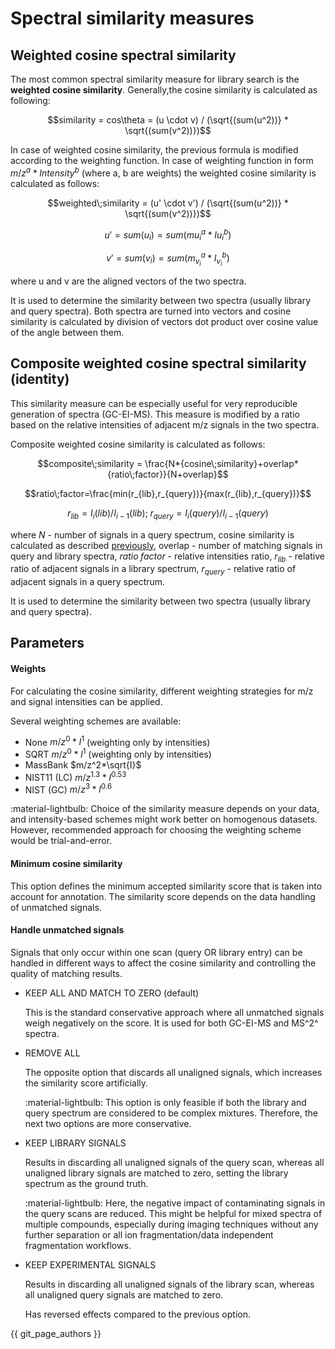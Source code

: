 # **Spectral similarity measures**

## **Weighted cosine spectral similarity**

The most common spectral similarity measure for library search is the **weighted cosine similarity**. Generally,the cosine similarity is calculated as following:

$$similarity = cos\theta = (u \cdot v) / (\sqrt{(sum(u^2))} * \sqrt{(sum(v^2))})$$

In case of weighted cosine similarity, the previous formula is modified according to the weighting function. In case of weighting function in form $m/z^a*{Intensity}^b$ (where a, b are weights) the weighted cosine similarity is calculated as follows:

$$weighted\;similarity = (u' \cdot v') / (\sqrt{(sum(u^2))} * \sqrt{(sum(v^2))})$$

$$u' = sum(u_i) = sum(m{u_i}^a*I{u_i}^b)$$

$$v' = sum(v_i) = sum(m_{v_i}^a*I_{v_i}^b)$$

where u and v are the aligned vectors of the two spectra.

It is used to determine the similarity between two spectra (usually library and query spectra). Both spectra are turned into vectors and cosine similarity is calculated by division of vectors dot product over cosine value of the angle between them.

## **Composite weighted cosine spectral similarity (identity)**

This similarity measure can be especially useful for very reproducible generation of spectra (GC-EI-MS). This measure is modified by a ratio based on the relative intensities of adjacent m/z signals in the two spectra.

Composite weighted cosine similarity is calculated as follows:

$$composite\;similarity = \frac{N*{cosine\;similarity}+overlap*{ratio\;factor}}{N+overlap}$$

$$ratio\;factor=\frac{min(r_{lib},r_{query})}{max(r_{lib},r_{query})}$$

$$r_{lib}=I_i(lib)/I_{i-1}(lib);\;r_{query}=I_i(query)/I_{i-1}(query)$$

where $N$ - number of signals in a query spectrum, cosine similarity is calculated as described [previously](#weighted-cosine-spectral-similarity), overlap - number of matching signals in query and library spectra, $ratio\;factor$ - relative intensities ratio, $r_{lib}$ - relative ratio of adjacent signals in a library spectrum, $r_{query}$ - relative ratio of adjacent signals in a query spectrum.

[//]: # (TODO So is it abundance or intensities)

It is used to determine the similarity between two spectra (usually library and query spectra).

## **Parameters**

#### **Weights**

For calculating the cosine similarity, different weighting strategies for  m/z and signal intensities can be applied.

[//]: # (Weights are applied to m/z and intensity as follows $m/z^a*{Intensity}^b$.)

Several weighting schemes are available:

- None $m/z^0*I^1$ (weighting only by intensities)
- SQRT $m/z^0*I^1$ (weighting only by intensities)
- MassBank $m/z^2*\sqrt{I}$
- NIST11 (LC) $m/z^{1.3}*I^{0.53}$
- NIST (GC) $m/z^3*I^{0.6}$

:material-lightbulb: Choice of the similarity measure depends on your data, and intensity-based schemes might work better on homogenous datasets. However, recommended approach for choosing the weighting scheme would be trial-and-error.

#### **Minimum cosine similarity**

This option defines the minimum accepted similarity  score that is taken into account for annotation. The similarity score depends on the data handling of unmatched signals.

#### **Handle unmatched signals**

Signals that only occur within one scan (query OR library entry) can be handled in different ways to affect the cosine similarity and controlling the quality  of matching results.

- KEEP ALL AND MATCH TO ZERO (default)

    This is the standard conservative approach where all unmatched signals weigh negatively on the score. It is used for both GC-EI-MS and MS^2^ spectra.

- REMOVE ALL

    The opposite option that discards all unaligned signals, which increases the similarity score artificially.

    :material-lightbulb: This option is only feasible if both the library and query spectrum are considered to be complex mixtures. Therefore, the next two options are more conservative.

- KEEP LIBRARY SIGNALS

    Results in discarding all unaligned signals of the query scan, whereas all unaligned library signals are matched to zero, setting the library spectrum as the ground truth.

    :material-lightbulb: Here, the negative impact of contaminating signals in the query scans are reduced. This might be helpful for mixed spectra of multiple compounds, especially during imaging techniques without any further separation or all ion fragmentation/data independent fragmentation workflows.

- KEEP EXPERIMENTAL SIGNALS

    Results in discarding all unaligned signals of the library scan, whereas all unaligned query signals are matched to zero.

    Has reversed effects compared to the previous option.

{{ git_page_authors }}
